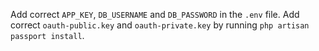 Add correct `APP_KEY`, `DB_USERNAME` and `DB_PASSWORD` in the `.env` file.
Add correct `oauth-public.key` and `oauth-private.key` by running `php artisan passport install`.
